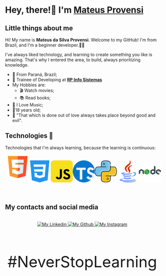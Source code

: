 # Hey, there!👋 I'm [Mateus Provensi](https://github.com/MateusProvensi)

## Little things about me

Hi! My name is **Mateus da Silva Provensi**. Welcome to my GitHub! I'm from Brazil, and I'm a beginner developer.👨‍💻

I've always liked technology, and learning to create something you like is amazing. That's why I entered the area, to build, always prioritizing knowledge.

- 📌 From Paraná, Brazil;
- 💼 Trainee of Developing at **[RP Info Sistemas](https://www.rpinfo.com.br/)**
- My Hobbies are:
  - 🎬 Watch movies;
  - 📚 Read books;
- 🎵 I Love Music;
- 👦18 years old;
- 🧠 "That which is done out of love always takes place beyond good and evil".

## Technologies 🚀

Technologies that I'm always learning, because the learning is continuous:

<div style="display: flex;">
<a href="https://www.w3schools.com/html/" target="_blank"><img width="100px" style="padding:5px" src="images/tecnologias/html5.png" /></a>

<a href="https://www.w3schools.com/css/" target="_blank"><img width="100px" style="padding:5px" src="images/tecnologias/css3.png" /></a>

<a href="https://developer.mozilla.org/en/docs/Web/JavaScript" target="_blank"><img width="100px" style="padding:5px" src="images/tecnologias/javascript.png" /></a>

<a href="https://www.typescriptlang.org/" target="_blank"><img width="100px" style="padding:5px" src="images/tecnologias/typescript.png" /></a>

<a href="https://www.python.org/" target="_blank"><img width="100px" style="padding:5px" src="images/tecnologias/python.png" /></a>

<a href="https://www.java.com/en/" target="_blank"><img width="100px" style="padding:5px" src="images/tecnologias/java.png" /></a>

<a href="https://nodejs.org/en/" target="_blank"><img width="100px" style="padding:5px" src="images/tecnologias/nodejs.png" /></a>

</div>
<br>

## My contacts and social media

<br>
<div style="text-align: center;">
<a href="https://www.linkedin.com/in/mateus-da-silva-provensi-2704a51a3/" target="_blank">
<img alt="My Linkedin" width="140px" height="35px" src="https://img.shields.io/badge/Linkedin-0A66C2?style=for-the-badge&logo=Linkedin&logoColor=white" />
</a>

<a href="https://github.com/MateusProvensi" target="_blank">
<img alt="My Github" width="140px" height="35px" src="https://img.shields.io/badge/Github-181717?style=for-the-badge&logo=Github&logoColor=white" />
</a>

<a href="https://www.instagram.com/mateus_provensi/" target="_blank">
<img alt="My Instagram" width="140px" height="35px" src="https://img.shields.io/badge/Instagram-E4405F?style=for-the-badge&logo=instagram&logoColor=white" />
</a>
</div>
<br>
<br>

<p style="text-align: center; font-size: 50px">
#NeverStopLearning
</p>
